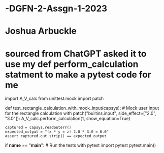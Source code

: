 # -DGFN-2-Assgn-1-2023
# Joshua Arbuckle
# sourced from ChatGPT asked it to use my def perform_calculation statment to make a pytest code for me
import A_V_calc
from unittest.mock import patch

def test_rectangle_calculation_with_mock_input(capsys):
    # Mock user input for the rectangle calculation
    with patch("builtins.input", side_effect=["2.0", "3.0"]):
        A_V_calc.perform_calculation(1, show_equation=True)
    
    captured = capsys.readouterr()
    expected_output = "(x * y = z) 2.0 * 3.0 = 6.0"
    assert captured.out.strip() == expected_output
    
if __name__ == "__main__":
    # Run the tests with pytest
    import pytest
    pytest.main()
